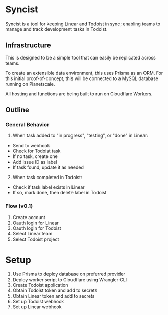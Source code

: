 # Syncist

Syncist is a tool for keeping Linear and Todoist in sync; enabling teams to manage and track development tasks in Todoist.

## Infrastructure

This is designed to be a simple tool that can easily be replicated across teams.

To create an extensible data environment, this uses Prisma as an ORM. For this initial proof-of-concept, this will be connected to a MySQL database running on Planetscale.

All hosting and functions are being built to run on Cloudflare Workers.

## Outline

### General Behavior

1. When task added to "in progress", "testing", or "done" in Linear:

- Send to webhook
- Check for Todoist task
- If no task, create one
- Add issue ID as label
- If task found, update it as needed

2. When task completed in Todoist:

- Check if task label exists in Linear
- If so, mark done, then delete label in Todoist

### Flow (v0.1)

1. Create account
2. Oauth login for Linear
3. Oauth login for Todoist
4. Select Linear team
5. Select Todoist project

# Setup

1. Use Prisma to deploy database on preferred provider
2. Deploy worker script to Cloudflare using Wrangler CLI
3. Create Todoist application
4. Obtain Todoist token and add to secrets
5. Obtain Linear token and add to secrets
6. Set up Todoist webhook
7. Set up Linear webhook
